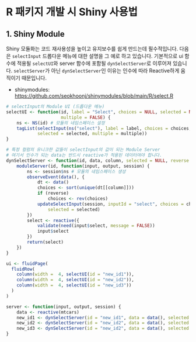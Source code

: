 # R 패키지 개발 시 Shiny 사용법

## 1. Shiny Module

Shiny 모듈화는 코드 재사용성을 높이고 유지보수를 쉽게 만드는데 필수적입니다. 다음은 `selectInput` 드롭다운 메뉴에 대한 설명을 그 예로 하고 있습니다. 기본적으로 ui 함수에 적용될 `selectUI`와 server 함수에 포함될 `dynSelectServer`로 이루어져 있습니다. `selectServer`가 아닌 `dynSelectServer`인 이유는 인수에 따라 Reactive하게 움직이기 때문입니다.

- shinymodules: <a href= "https://github.com/seokhoonj/shinymodules/blob/main/R/select.R" target="_blank" rel="noopener noreferrer">https://github.com/seokhoonj/shinymodules/blob/main/R/select.R</a>

``` r
# selectInput의 Module UI (드롭다운 메뉴)
selectUI <- function(id, label = "Select", choices = NULL, selected = NULL, 
                     multiple = FALSE) {
    ns <- NS(id) # 모듈의 네임스페이스 설정
    tagList(selectInput(ns("select"), label = label, choices = choices, 
            selected = selected, multiple = multiple))
}

# 특정 컬럼의 유니크한 값들이 selectInput의 값이 되는 Module Server
# 여기서 인수가 되는 data는 반드시 reactive가 적용된 데이터여야 합니다.
dynSelectServer <- function(id, data, column, selected = NULL, reverse = FALSE) {
    moduleServer(id, function(input, output, session) {
        ns <- session$ns # 모듈의 네임스페이스 생성
        observeEvent(data(), {
            dt <- data()
            choices <- sort(unique(dt[[column]]))
            if (reverse) 
                choices <- rev(choices)
            updateSelectInput(session, inputId = "select", choices = choices, 
                selected = selected)
        })
        select <- reactive({
            validate(need(input$select, message = FALSE))
            input$select
        })
        return(select)
    })
}
```

``` r
ui <- fluidPage(
  fluidRow(
    column(width =  4, selectUI(id = "new_id1")),
    column(width =  4, selectUI(id = "new_id2")),
    column(width =  4, selectUI(id = "new_id3"))
  )
)

server <- function(input, output, session) {
    data <- reactive(mtcars)
    new_id1 <- dynSelectServer(id = "new_id1", data = data(), selected = "vs")
    new_id2 <- dynSelectServer(id = "new_id2", data = data(), selected = "am")
    new_id3 <- dynSelectServer(id = "new_id2", data = data(), selected = "cyl")
}
```
